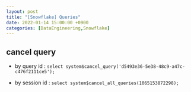 ```yaml
---
layout: post
title: "[Snowflake] Queries"
date: 2022-01-14 15:00:00 +0900
categories: [DataEngineering,Snowflake]
---
```


## cancel query

- by query id : ```select system$cancel_query('d5493e36-5e38-48c9-a47c-c476f2111ce5'); ```

- by session id : ```select system$cancel_all_queries(1065153872298);```

